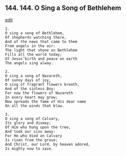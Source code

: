 
## 144.  144. O Sing a Song of Bethlehem
[edit](https://docs.google.com/document/d/1sl96%2D%2DlXEk0%2DdejW7WQWl0dnOMaSBPTo/edit?mode=html)






    1.
    O sing a song of Bethlehem,
    Of shepherds watching there,
    And of the news that came to them
    From angels in the air:
    The light that shone on Bethlehem
    Fills all the world today;
    Of Jesus’birth and peace on earth
    The angels sing alway.

    2.
    O sing a song of Nazareth,
    Of sunny days of joy,
    O sing of fragrant flowers breath,
    And of the sinless Boy:
    For now the flowers of Nazareth
    In every heart may grow;
    Now spreads the fame of His dear name
    On all the winds that blow.

    3.
    O sing a song of Calvary,
    Its glory and dismay;
    Of Him who hung upon the tree,
    And took our sins away:
    For He who died on Calvary
    Is risen from the grave;
    And Christ, our Lord, by heaven adored,
    Is mighty now to save.
